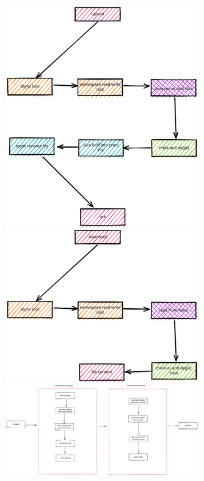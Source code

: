 


![upload](./read/upload.svg)
![download](./read/download.svg)
![reedsolomon](./read/reedsolomon.svg)